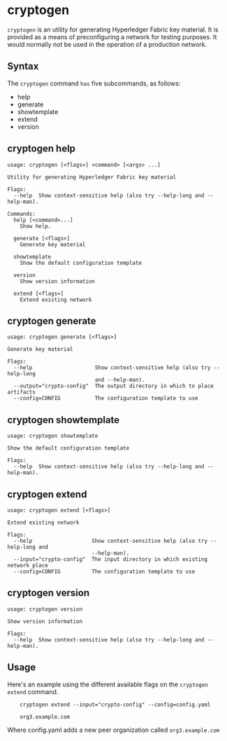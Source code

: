 # cryptogen

`cryptogen` is an utility for generating Hyperledger Fabric key material.
It is provided as a means of preconfiguring a network for testing purposes.
It would normally not be used in the operation of a production network.

## Syntax

The ``cryptogen`` command `has` five subcommands, as follows:

  * help
  * generate
  * showtemplate
  * extend
  * version

## cryptogen help
```
usage: cryptogen [<flags>] <command> [<args> ...]

Utility for generating Hyperledger Fabric key material

Flags:
  --help  Show context-sensitive help (also try --help-long and --help-man).

Commands:
  help [<command>...]
    Show help.

  generate [<flags>]
    Generate key material

  showtemplate
    Show the default configuration template

  version
    Show version information

  extend [<flags>]
    Extend existing network
```


## cryptogen generate
```
usage: cryptogen generate [<flags>]

Generate key material

Flags:
  --help                    Show context-sensitive help (also try --help-long
                            and --help-man).
  --output="crypto-config"  The output directory in which to place artifacts
  --config=CONFIG           The configuration template to use
```


## cryptogen showtemplate
```
usage: cryptogen showtemplate

Show the default configuration template

Flags:
  --help  Show context-sensitive help (also try --help-long and --help-man).
```


## cryptogen extend
```
usage: cryptogen extend [<flags>]

Extend existing network

Flags:
  --help                   Show context-sensitive help (also try --help-long and
                           --help-man).
  --input="crypto-config"  The input directory in which existing network place
  --config=CONFIG          The configuration template to use
```


## cryptogen version
```
usage: cryptogen version

Show version information

Flags:
  --help  Show context-sensitive help (also try --help-long and --help-man).
```

## Usage

Here's an example using the different available flags on the ``cryptogen extend``
command.

```
    cryptogen extend --input="crypto-config" --config=config.yaml

    org3.example.com
```

Where config.yaml adds a new peer organization called ``org3.example.com``